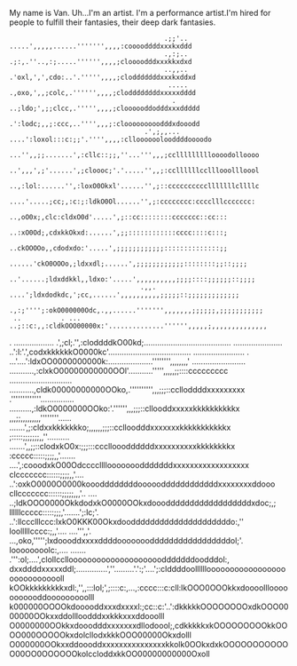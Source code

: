 My name is Van. Uh...I'm an artist. I'm a performance artist.I'm hired for people to fulfill their fantasies, their deep dark fantasies. 

                                           .;;'..     .....',,,,,......''''''',,,,:cooooddddxxxkxddd
                                           .,:;..     .;:,.''..,:;.....'''''',,,,;cloooodddxxxkkxdxd
                                           ..,,..    .'oxl,',',cdo:..'.''''',,,,;clodddddddxxxkxddxd
                                            .....    .,oxo,',,;colc,.'''''',,,,;cloddddddddxxxxxdddd
                                             .      ..;ldo;',;;clcc,.''''',,,,;cloooooddodddxxxddddd
                                                    .':lodc;,,;:ccc,..'''',,,;:clooooooooodddxdooodd
                                      .',;,,...  ....':loxol:::c:;;'.'''',,,,:clloooooolooddddoooodo
                                     ...'',,;;.......',:cllc::;;,''...''',,,;ccllllllllloooodolloooo
                                     ..',,,',;'......',;cloooc;'.'.....'',,;:ccllllllcclllooollloool
                                     ..,:lol:......'',:loxO0Okxl'......'',;::cccccccccclllllllcllllc
                                      ....'.....;cc;,:c:;:ldkO0Ol......'',;:cccccccc:cccclllccccccc:
                                             ..,oO0x;,clc:cldxO0d'.....',;::cc::::::::ccccccc::cc:::
                                             ..:xO0Od;,cdxkkOkxd:......',;;::::::::::::cccc::::c:::;
                                             ..ckOOOOo,,cdodxdo:'.....',;;;;;;;;;;;;::::::::::::::;;
                                        ......'ckO0OOOo,;ldxxdl;......',;;;;;;;;;;;;::::::::;;::;;;;
                                      ..'......;ldxddkkl,,ldxo:'.....',,,,,,,,,,;;;;::::;;;;;;::;;;;
                                     .,,. ....';ldxdodkdc,';cc,......',,,,,,,,,,;;;;;::;;;;;;;;;;;;;
                                    .,:;'''';:okO000000Odc,.,,......''''''',,,,,,,;;;;;;,;;;;;;;;;;;
     ..          . ...             ..;::c:,,:cldkOOO00000x:'..............'''''',,,,,;,,,,,,,,,,,,,,
  . ..................             .',;cl;.'',:cloddddkO00kd;.......................................
 ......................            ..':l:'.',codxkkkkkkO0000kc'.....................................
.......................        .    ...'....':ldxOO0000000000k:....................'''''''',,,,,,,,'
........................       ...........,:clxkO00000000000OOl'...........''''',,,,,;;::::ccccccccc
............................   ...........,cldk00000000000OOko,.'''''''''',,,;;;::cclloddddxxxxxxxxx
.'''''''''''''...............    ..........,:ldkO0000000OOko:'.'''''',,,;;;::cllooddxxxxxkkkkkkkkkkx
,,,;;,,,,,,,,,''''''''......        .......',;:cldxxkkkkkkko;,,,,,,;;;::cclloodddxxxxxxxkkkkkkkkkkkx
;:::::;;;;;;;,,''..........          .......',,;;::clodxkO0x:;;;:::ccclloooddddddxxxxxxxxxxkkkkkkkkx
:ccccc:::::;;;;,,'.......                ....',:cooodxkO00Odccccllllooooooodddddddxxxxxxxxxxxxxxxxxx
clccccccc::::::;;;;,,'....               ..':oxkO0000O0000koooddddddddoooooddddddddddddxxxxxxxxddooo
cllccccccc::::::;;;;;,,,'..   ....       ..;ldkOOO0000OkkdodxkO0000OOkxdoooddddddddddddddddddxdoc;,;
llllllccccc:::::;;;,'.......';:lc;'.      ..':llccclllccc:lxkO0KKK00Okxdoodddddddddddddddddddddo:,''
loolllllcccc:;,,'....    ....''',,'.     ...,oko,''''';lxdoooddxxxxddddooooooodddddddddddddddddol;'.
loooooooolc:,....            .......     .''':ol;....',clollcclloooooooooooooooooooodddddddoodddol:,
dxxddddxxxxxddl;..............',''.........'.':;'....';:clddddoollllllooooooooooooooooooooooooooooll
kOOkkkkkkkkkxdl:,'',,:::lol;',;::::c:,...,:cccc:::c:cll:lkOOO0OOOkkxdoooolllooooooooooddooooooooolll
k000000OOOOkdooooddxxxdxxxxl:;cc::c:'..':dkkkkkOOOOOOOOxdkOOO0000000OOkxxddollloodddxxkkkxxxddooolll
O0000000OOkkxdooodddxxxxxxxdllodoool;,cdkkkkkxkOOOOOOOOOkkOOOO000OOOOOkxdolcllodxkkkOOO00000Okxdolll
O000000OOkxxddoooddxxxxxxxxxxxxxxxkkolk0OOkxdxkOOOOOOOOOOOO00OO0OOOOOOkolccloddxkkOO00000000000Oxoll
